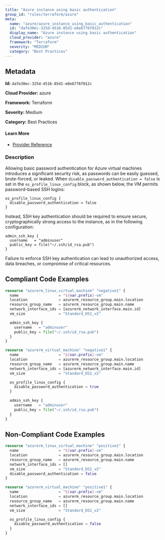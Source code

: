 ```yaml
---
title: "Azure instance using basic authentication"
group_id: "rules/terraform/azure"
meta:
  name: "azure/azure_instance_using_basic_authentication"
  id: "dafe30ec-325d-4516-85d1-e8e6776f012c"
  display_name: "Azure instance using basic authentication"
  cloud_provider: "azure"
  framework: "Terraform"
  severity: "MEDIUM"
  category: "Best Practices"
---
```

## Metadata

**Id:** `dafe30ec-325d-4516-85d1-e8e6776f012c`

**Cloud Provider:** azure

**Framework:** Terraform

**Severity:** Medium

**Category:** Best Practices

#### Learn More

 - [Provider Reference](https://registry.terraform.io/providers/hashicorp/azurerm/latest/docs/resources/linux_virtual_machine#admin_ssh_key)

### Description

 Allowing basic password authentication for Azure virtual machines introduces a significant security risk, as passwords can be easily guessed, brute-forced, or leaked. When `disable_password_authentication = false` is set in the `os_profile_linux_config` block, as shown below, the VM permits password-based SSH logins:

```
os_profile_linux_config {
  disable_password_authentication = false
}
```

Instead, SSH key authentication should be required to ensure secure, cryptographically strong access to the instance, as in the following configuration:

```
admin_ssh_key {
  username   = "adminuser"
  public_key = file("~/.ssh/id_rsa.pub")
}
```

Failure to enforce SSH key authentication can lead to unauthorized access, data breaches, or compromise of critical resources.


## Compliant Code Examples
```terraform
resource "azurerm_linux_virtual_machine" "negative1" {
  name                  = "${var.prefix}-vm"
  location              = azurerm_resource_group.main.location
  resource_group_name   = azurerm_resource_group.main.name
  network_interface_ids = [azurerm_network_interface.main.id]
  vm_size               = "Standard_DS1_v2"

  admin_ssh_key {
    username   = "adminuser"
    public_key = file("~/.ssh/id_rsa.pub")
  }
}

```

```terraform
resource "azurerm_virtual_machine" "negative1" {
  name                  = "${var.prefix}-vm"
  location              = azurerm_resource_group.main.location
  resource_group_name   = azurerm_resource_group.main.name
  network_interface_ids = [azurerm_network_interface.main.id]
  vm_size               = "Standard_DS1_v2"

  os_profile_linux_config {
    disable_password_authentication = true
  }

  admin_ssh_key {
    username   = "adminuser"
    public_key = file("~/.ssh/id_rsa.pub")
  }
}

```
## Non-Compliant Code Examples
```terraform
resource "azurerm_linux_virtual_machine" "positive1" {
  name                  = "${var.prefix}-vm"
  location              = azurerm_resource_group.main.location
  resource_group_name   = azurerm_resource_group.main.name
  network_interface_ids = []
  vm_size               = "Standard_DS1_v2"
  disable_password_authentication = false
}

```

```terraform
resource "azurerm_virtual_machine" "positive1" {
  name                  = "${var.prefix}-vm"
  location              = azurerm_resource_group.main.location
  resource_group_name   = azurerm_resource_group.main.name
  network_interface_ids = []
  vm_size               = "Standard_DS1_v2"

  os_profile_linux_config {
    disable_password_authentication = false
  }
}

```